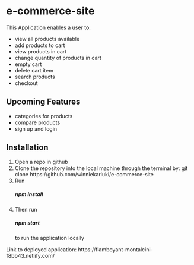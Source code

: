 # e-commerce-site
This Application enables a user to:
 - view all products available
 - add products to cart
 - view products in cart
 - change quantity of products in cart
 - empty cart
 - delete cart item 
 - search products
 - checkout 
 
 <div><h2>Upcoming Features
</h2>
  <p> 
    
 - categories for products
 - compare products
 - sign up and login
  </p>
</div>


<div><h2>Installation</h2>
  <ol>
     <li>Open a repo in github</li>
     <li>Clone the repository into the local machine through the terminal by: git clone https://github.com/winniekariuki/e-commerce-site</li>
    <li>Run <h5>npm install</h5></li>
   <li>Then run <h5>npm start</h5> to run the application locally</li>
  </ol>
</div>

<div>
 Link to deployed application: https://flamboyant-montalcini-f8bb43.netlify.com/
 </div>

